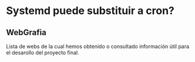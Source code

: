 # Systemd puede substituir a cron?

## WebGrafia

Lista de webs de la cual hemos obtenido o consultado información útil 
para el desarollo del proyecto final.


